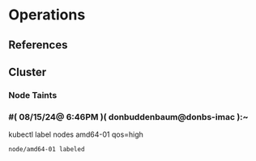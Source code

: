 # Operations



## References


## Cluster

### Node Taints

### #( 08/15/24@ 6:46PM )( donbuddenbaum@donbs-imac ):~
   kubectl label nodes amd64-01 qos=high

    node/amd64-01 labeled